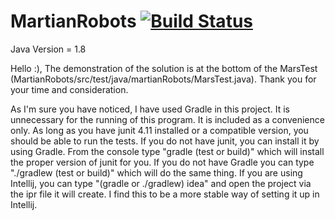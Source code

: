 MartianRobots [![Build Status](https://travis-ci.org/RyanDur/MartianRobots.svg)](https://travis-ci.org/RyanDur/MartianRobots)
=============

Java Version = 1.8

Hello :), The demonstration of the solution is at the bottom of the MarsTest (MartianRobots/src/test/java/martianRobots/MarsTest.java). Thank you for your time and consideration.

As I'm sure you have noticed, I have used Gradle in this project. It is unnecessary for the running of this program. It is included as a convenience only.
As long as you have junit 4.11 installed or a compatible version, you should be able to run the tests.
If you do not have junit, you can install it by using Gradle. From the console type "gradle (test or build)" which will install the proper version
of junit for you. If you do not have Gradle you can type "./gradlew (test or build)" which will do the same thing.
If you are using Intellij, you can type "(gradle or ./gradlew) idea" and open the project via the ipr file it will create. I find this to be
a more stable way of setting it up in Intellij.

